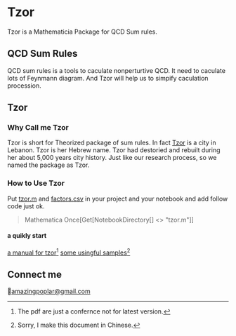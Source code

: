 # Tzor
Tzor is a Mathematicia Package for  QCD Sum rules.

## QCD Sum Rules
QCD sum rules is a tools to caculate nonperturtive QCD. It need to caculate lots of Feynmann diagram. And Tzor will help us to simpify caculation procession.

## Tzor

### Why Call me Tzor
Tzor is short for Theorized package of sum rules.
In fact [Tzor](https://en.wikipedia.org/wiki/Tyre,_Lebanon) is a city in Lebanon. Tzor is her Hebrew name. Tzor had destoried and rebuilt during her about 5,000 years city history. Just like our research process, so we named the package as Tzor. 

### How to Use Tzor
Put [tzor.m](/tzor.m) and [factors.csv](/factors.csv) in your project and your notebook and add follow code just ok.

>Mathematica
Once[Get[NotebookDirectory[] <> "tzor.m"]]

#### a quikly start

[a manual for tzor](/tzor/main.pdf)[^1]
[some usingful samples](/example.nb)[^2]

## Connect me
:e-mail:[amazingpoplar@gmail.com](amazingpoplar@gmail.com)

[^1]: The pdf are just a confernce not for latest version.

[^2]: Sorry, I make this document in Chinese.
